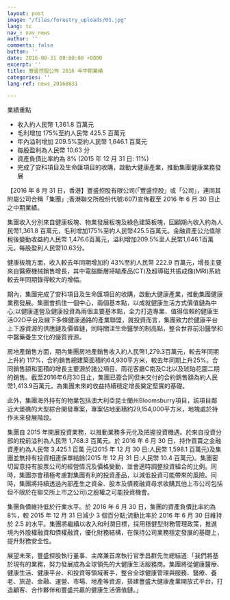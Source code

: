 ```yaml
---
layout: post
image: "/files/forestry_uploads/03.jpg"
lang: tc
nav_: nav_news
author: ''
comments: false
button: ''
date: 2016-08-31 00:00:00 +0800
excerpt: ''
title: 豐盛控股公佈 2016 年中期業績
categories: ''
lang-ref: news_20160831

---
```

業績重點

* 收入約人民幣 1,361.8 百萬元
* 毛利增加 175%至約人民幣 425.5 百萬元
* 年內溢利增加 209.5%至約人民幣 1,646.1 百萬元
* 每股盈利為人民幣 10.63 分
* 資產負債比率約為 8% (2015 年 12 月 31 日: 11%)
* 完成了安科項目及生命匯項目的收購，啟動大健康產業，推動集團健康業務發展

【2016 年 8 月 31 日，香港】豐盛控股有限公司(「豐盛控股」或「公司」，連同其附屬公司合稱「集團」;香港聯交所股份代號:607)宣佈截至 2016 年 6 月 30 日止之中期業績。

集團收入分別來自健康板塊、物業發展板塊及綠色建築板塊，回顧期內收入約為人民幣1,361.8 百萬元，毛利增加175%至約人民幣425.5百萬元。金融資產公允值除稅後變動收益約人民幣 1,476.6百萬元，溢利增加209.5%至人民幣1,646.1百萬元。每股盈利人民幣10.63分。

健康板塊方面，收入較去年同期增加約 43%至約人民幣 222.9 百萬元，增長主要來自醫療機械銷售增長，其中電腦斷層掃瞄產品(CT)及超導磁共振成像(MRI)系統較去年同期錄得較大的增幅。

期內，集團完成了安科項目及生命匯項目的收購，啟動大健康產業，推動集團健康業務發展。集團會抓住一個中心，兩個基本點，以成就健康生活方式價值鏈為中心;以健康運營及健康投資為兩個主要基本點，全力打造專業、值得信賴的健康生活O2O平台及線下多條健康通路的產業聯盟，就投資而言，集團致力於健康平台上下游資源的供應鏈及價值鏈，同時關注生命醫學的制高點，整合世界前沿醫學和中醫藥養生文化的優質資源。

房地產銷售方面，期內集團房地產銷售收入約人民幣1,279.3百萬元，較去年同期上升約 117%，合約銷售總建築面積約64,930平方米，較去年同期上升25%。合同銷售額和面積的增長主要源於諸公項目、雨花客廳C南及C北以及琥珀花園二期的銷售。截至2016年6月30日止，集團已簽合同但未交付的合約銷售額為約人民幣1,413.9百萬元，為集團未來的收益持續穩定增長奠定堅實的基礎。

此外，集團海外持有的物業包括澳大利亞昆士蘭州Bloomsburry項目，該項目鄰近大堡礁的大型綜合開發專案，專案佔地面積約29,154,000平方米，地塊處於持作未來發展階段。

集團自 2015 年開展投資業務，以推動業務多元化及把握投資機遇。於來自投資分部的稅前溢利為人民幣 1,768.3 百萬元。於 2016 年 6 月 30 日，持作買賣之金融資產約為人民幣 3,425.1 百萬 元(2015 年 12 月 30 日:人民幣 1,598.1 百萬元)及集團並無持有投資相連保單結餘(2015 年 12 月 31 日:人民幣 10.4 百萬元)。集團密切留意持有股票公司的經營情況及價格變動，並會適時調整投資組合的比例。同時，集團亦會積極考慮對集團有利的投資產品，以減低投資可能帶來的風險。同時，集團將持續透過內部產生之資金、股本及債務融資尋求收購其他上市公司包括但不限於在聯交所上市之公司)之股權之可能投資機會。

集團負債維持低於行業水平。於 2016 年 6 月 30 日，集團的資產負債比率約為 8%，較 2015 年 12 月 31 日減少 3 個百分點;流動比率於 2016 年 6 月 30 日維持於 2.5 的水平。集團將繼續以收入和利潤目標，採用穩健型財務管理政策，推進境內外股權融資和債權融資，優化財務結構，在保持公司業務穩定發展的基礎上，提升財務安全性。

展望未來，豐盛控股執行董事、主席兼首席執行官季昌群先生總結道:「我們將基於現有的業務，努力發展成為全球領先的大健康生活服務商。集團將從健康醫療、健康生活、健康平台、和投資等領域著手，整合全球健康管理與服務、醫療、養老、旅遊、金融、運營、市場、地產等資源，搭建豐盛大健康產業開放式平台，打造顧客、合作夥伴和豐盛共贏的健康生活價值鏈。」